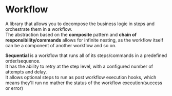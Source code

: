 # Workflow

A library that allows you to decompose the business logic in steps and orchestrate them in a workflow. \
The abstraction based on the <strong>composite</strong> pattern and <strong>chain of responsibility/commands</strong>
allows for infinite nesting, as the workflow itself can be a component of another workflow and so on.

**Sequential** is a workflow that runs all of its steps/commands in a predefined order/sequence. \
It has the ability to retry at the step level, with a configured number of attempts and delay. \
It allows optional steps to run as post workflow execution hooks, which means they'll run no mather the status of the
workflow execution(success or error)